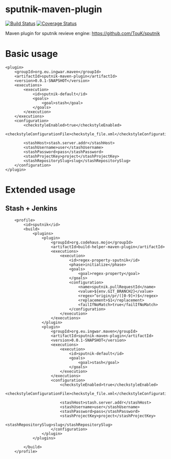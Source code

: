 sputnik-maven-plugin
====================

[![Build Status](https://travis-ci.org/ingwarsw/sputnik-maven-plugin.png)](https://travis-ci.org/ingwarsw/sputnik-maven-plugin)
[![Coverage Status](https://coveralls.io/repos/ingwarsw/sputnik-maven-plugin/badge.png?branch=master)](https://coveralls.io/r/ingwarsw/sputnik-maven-plugin?branch=master)


Maven plugin for sputnik revieve engine:
https://github.com/TouK/sputnik


# Basic usage

    <plugin>
        <groupId>org.eu.ingwar.maven</groupId>
        <artifactId>sputnik-maven-plugin</artifactId>
        <version>0.0.1-SNAPSHOT</version>
        <executions>
            <execution>
                <id>sputnik-default</id>
                <goals>
                    <goal>stash</goal>
                </goals>
            </execution>
        </executions>
        <configuration>
            <checkstyleEnabled>true</checkstyleEnabled>
            <checkstyleConfigurationFile>checkstyle_file.xml</checkstyleConfigurationFile>
                            
            <stashHost>stash.server.addr</stashHost>
            <stashUsername>user</stashUsername>
            <stashPassword>pass</stashPassword>
            <stashProjectKey>project</stashProjectKey>
            <stashRepositorySlug>slug</stashRepositorySlug>
        </configuration>
    </plugin>



# Extended usage

## Stash + Jenkins

        <profile>
            <id>sputnik</id>
            <build>
                <plugins>
                    <plugin>
                        <groupId>org.codehaus.mojo</groupId>
                        <artifactId>build-helper-maven-plugin</artifactId>
                        <executions>
                            <execution>
                                <id>regex-property-sputnik</id>
                                <phase>initialize</phase>
                                <goals>
                                    <goal>regex-property</goal>
                                </goals>
                                <configuration>
                                    <name>sputnik.pullRequestId</name>
                                    <value>${env.GIT_BRANCH2}</value>
                                    <regex>^origin/pr/([0-9]+)$</regex>
                                    <replacement>$1</replacement>
                                    <failIfNoMatch>true</failIfNoMatch>
                                </configuration>
                            </execution>
                        </executions>
                    </plugin>
                    <plugin>
                        <groupId>org.eu.ingwar.maven</groupId>
                        <artifactId>sputnik-maven-plugin</artifactId>
                        <version>0.0.1-SNAPSHOT</version>
                        <executions>
                            <execution>
                                <id>sputnik-default</id>
                                <goals>
                                    <goal>stash</goal>
                                </goals>
                            </execution>
                        </executions>
                        <configuration>
                            <checkstyleEnabled>true</checkstyleEnabled>
                            <checkstyleConfigurationFile>checkstyle_file.xml</checkstyleConfigurationFile>
                            
                            <stashHost>stash.server.addr</stashHost>
                            <stashUsername>user</stashUsername>
                            <stashPassword>pass</stashPassword>
                            <stashProjectKey>project</stashProjectKey>
                            <stashRepositorySlug>slug</stashRepositorySlug>
                        </configuration>
                    </plugin>
                </plugins>
                
            </build>
        </profile>
